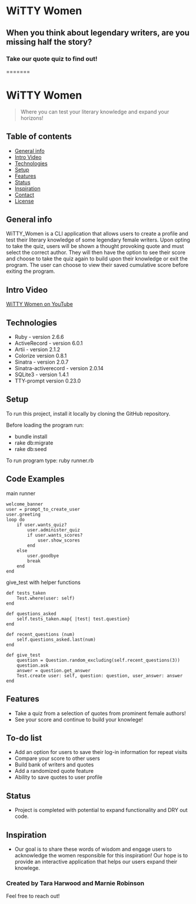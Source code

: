 # WiTTY Women
## When you think about legendary writers, are you missing half the story?
### Take our quote quiz to find out!

=======
# WiTTY Women
> Where you can test your literary knowledge and expand your horizons!

## Table of contents
* [General info](#general-info)
* [Intro Video](#intro-video)
* [Technologies](#technologies)
* [Setup](#setup)
* [Features](#features)
* [Status](#status)
* [Inspiration](#inspiration)
* [Contact](#contact)
* [License](#license)

## General info
WiTTY_Women is a CLI application that allows users to create a profile and test their literary knowledge of some legendary female writers. Upon opting to take the quiz, users will be shown a thought provoking quote and must select the correct author. They will then have the option to see their score and choose to take the quiz again to build upon their knowledge or exit the program. The user can choose to view their saved cumulative score before exiting the program.

## Intro Video
[WiTTY Women on YouTube](https://youtu.be/fp3M3IRSgJ0)

## Technologies
* Ruby - version 2.6.6
* ActiveRecord - version 6.0.1
* Artii - version 2.1.2
* Colorize version 0.8.1
* Sinatra - version 2.0.7
* Sinatra-activerecord - version 2.0.14
* SQLite3 - version 1.4.1
* TTY-prompt version 0.23.0

## Setup
To run this project, install it locally by cloning the GitHub repository. 

Before loading the program run:
* bundle install 
* rake db:migrate
* rake db:seed

To run program type: ruby runner.rb

## Code Examples

main runner

    welcome_banner
    user = prompt_to_create_user
    user.greeting
    loop do
        if user.wants_quiz?
            user.administer_quiz
            if user.wants_scores?        
                user.show_scores             
            end       
        else  
            user.goodbye    
            break    
        end 
    end  

give_test with helper functions
    
    def tests_taken
        Test.where(user: self)
    end

    def questions_asked
        self.tests_taken.map{ |test| test.question}
    end 
    
    def recent_questions (num)
        self.questions_asked.last(num)
    end   

    def give_test
        question = Question.random_excluding(self.recent_questions(3))
        question.ask
        answer = question.get_answer
        Test.create user: self, question: question, user_answer: answer
    end

## Features
* Take a quiz from a selection of quotes from prominent female authors!
* See your score and continue to build your knowlege!

## To-do list
* Add an option for users to save their log-in information for repeat visits
* Compare your score to other users
* Build bank of writers and quotes 
* Add a randomized quote feature
* Ability to save quotes to user profile

## Status
* Project is completed with potential to expand functionality and DRY out code.

## Inspiration
* Our goal is to share these words of wisdom and engage users to acknowledge the women responsible for this inspiration! Our hope is to provide an interactive application that helps our users expand their knowlege. 

### Created by Tara Harwood and Marnie Robinson
Feel free to reach out!
